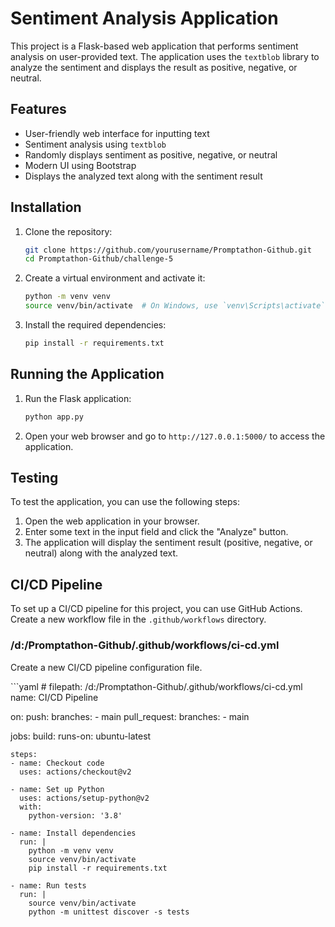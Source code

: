 # Sentiment Analysis Application

This project is a Flask-based web application that performs sentiment analysis on user-provided text. The application uses the `textblob` library to analyze the sentiment and displays the result as positive, negative, or neutral.

## Features

- User-friendly web interface for inputting text
- Sentiment analysis using `textblob`
- Randomly displays sentiment as positive, negative, or neutral
- Modern UI using Bootstrap
- Displays the analyzed text along with the sentiment result

## Installation

1. Clone the repository:
    ```sh
    git clone https://github.com/yourusername/Promptathon-Github.git
    cd Promptathon-Github/challenge-5
    ```

2. Create a virtual environment and activate it:
    ```sh
    python -m venv venv
    source venv/bin/activate  # On Windows, use `venv\Scripts\activate`
    ```

3. Install the required dependencies:
    ```sh
    pip install -r requirements.txt
    ```

## Running the Application

1. Run the Flask application:
    ```sh
    python app.py
    ```

2. Open your web browser and go to `http://127.0.0.1:5000/` to access the application.

## Testing

To test the application, you can use the following steps:

1. Open the web application in your browser.
2. Enter some text in the input field and click the "Analyze" button.
3. The application will display the sentiment result (positive, negative, or neutral) along with the analyzed text.

## CI/CD Pipeline

To set up a CI/CD pipeline for this project, you can use GitHub Actions. Create a new workflow file in the `.github/workflows` directory.

### /d:/Promptathon-Github/.github/workflows/ci-cd.yml

Create a new CI/CD pipeline configuration file.

<file>
```yaml
# filepath: /d:/Promptathon-Github/.github/workflows/ci-cd.yml
name: CI/CD Pipeline

on:
  push:
    branches:
      - main
  pull_request:
    branches:
      - main

jobs:
  build:
    runs-on: ubuntu-latest

    steps:
    - name: Checkout code
      uses: actions/checkout@v2

    - name: Set up Python
      uses: actions/setup-python@v2
      with:
        python-version: '3.8'

    - name: Install dependencies
      run: |
        python -m venv venv
        source venv/bin/activate
        pip install -r requirements.txt

    - name: Run tests
      run: |
        source venv/bin/activate
        python -m unittest discover -s tests